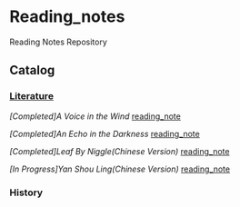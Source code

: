 # Reading_notes
Reading Notes Repository 
## Catalog

### [Literature](./Literature)

*[Completed]A Voice in the Wind* [reading_note](./Literature/A_voice_in_the_wind.md) 


*[Completed]An Echo in the Darkness* [reading_note](./Literature/An_echo_in_the_darkness.md)


*[Completed]Leaf By Niggle(Chinese Version)* [reading_note](./Literature/Leaf_By_Niggle.md)


*[In Progress]Yan Shou Ling(Chinese Version)* [reading_note](./Literature/Yan_Shou_Ling.md)

### History
